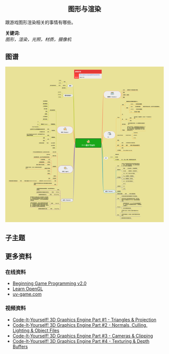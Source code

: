 <h2 align="center">图形与渲染</h2>
<p>
跟游戏图形渲染相关的事情有哪些。
</p>

**关键词:**<br/>
*图形，渲染，光照，材质，摄像机*

## 图谱
![图片加载中...](../exports/2.1.1.图形与渲染.png?raw=true)

## 子主题

## 更多资料
### 在线资料
* [Beginning Game Programming v2.0](https://lazyfoo.net/tutorials/SDL/)
* [Learn OpenGL](https://learnopengl.com/)
* [uv-game.com](https://uv-game.com/intro)
### 视频资料
* [Code-It-Yourself! 3D Graphics Engine Part #1 - Triangles & Projection](https://www.youtube.com/watch?v=ih20l3pJoeU)
* [Code-It-Yourself! 3D Graphics Engine Part #2 - Normals, Culling, Lighting & Object Files](https://www.youtube.com/watch?v=XgMWc6LumG4)
* [Code-It-Yourself! 3D Graphics Engine Part #3 - Cameras & Clipping](https://www.youtube.com/watch?v=HXSuNxpCzdM)
* [Code-It-Yourself! 3D Graphics Engine Part #4 - Texturing & Depth Buffers](https://www.youtube.com/watch?v=nBzCS-Y0FcY)
